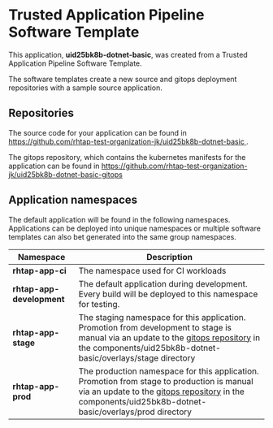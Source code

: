 # Trusted Application Pipeline Software Template

This application, **uid25bk8b-dotnet-basic**, was created from a Trusted Application Pipeline Software Template.

The software templates create a new source and gitops deployment repositories with a sample source application. 

## Repositories

The source code for your application can be found in [https://github.com/rhtap-test-organization-jk/uid25bk8b-dotnet-basic ](https://github.com/rhtap-test-organization-jk/uid25bk8b-dotnet-basic ).
 
The gitops repository, which contains the kubernetes manifests for the application can be found in 
[https://github.com/rhtap-test-organization-jk/uid25bk8b-dotnet-basic-gitops ](https://github.com/rhtap-test-organization-jk/uid25bk8b-dotnet-basic-gitops ) 

## Application namespaces 

The default application will be found in the following namespaces. Applications can be deployed into unique namespaces or multiple software templates can also bet generated into the same group namespaces.  

|  Namespace   |  Description   |  
| -------- | -------- |
| **rhtap-app-ci** | The namespace used for CI workloads |
| **rhtap-app-development** | The default application during development. Every build will be deployed to this namespace for testing. |
| **rhtap-app-stage** | The staging namespace for this application. Promotion from development to stage is manual via an update to the [gitops repository](https://github.com/rhtap-test-organization-jk/uid25bk8b-dotnet-basic-gitops ) in the components/uid25bk8b-dotnet-basic/overlays/stage directory |
| **rhtap-app-prod** | The production namespace for this application. Promotion from stage to production is manual via an update to the [gitops repository](https://github.com/rhtap-test-organization-jk/uid25bk8b-dotnet-basic-gitops ) in the components/uid25bk8b-dotnet-basic/overlays/prod directory |